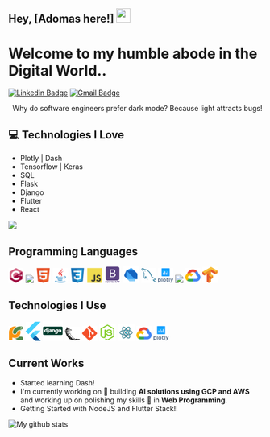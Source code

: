 ## Hey, [Adomas here!] <img src="https://media.giphy.com/media/hvRJCLFzcasrR4ia7z/giphy.gif" width="28px" height="28px">

<h1>Welcome to my humble abode in the Digital World..</h1> 

[![Linkedin Badge](https://img.shields.io/badge/-adomas-blue?style=flat-square&logo=Linkedin&logoColor=white&link=https://www.linkedin.com/in/adomas-valiukevi%C4%8Dius-08a139207/)](https://www.linkedin.com/in/adomas-valiukevi%C4%8Dius-08a139207) [![Gmail Badge](https://img.shields.io/badge/-adomasval04@gmail.com-c14438?style=flat-square&logo=Gmail&logoColor=white&link=mailto:adomasval04@gmail.com)](mailto:adomasval04@gmail.com) 

<div style="text-align: right"> Why do software engineers prefer dark mode? Because light attracts bugs! </div>

## :computer: Technologies I Love
* Plotly | Dash
* Tensorflow | Keras
* SQL
* Flask
* Django
* Flutter
* React

<img src = "https://github-readme-stats.vercel.app/api/top-langs/?username=Aduomas&layout=compact">

## Programming Languages
<img src = 'https://github.com/Aduomas/Aduomas/blob/main/images/cpp.svg' width='30'/> <img src = 'https://github.com/Aduomas/Aduomas/blob/main/images/python2.png' height='30'/>  <img src = 'https://github.com/Aduomas/Aduomas/blob/main/images/html.svg' width='30'/> <img src='https://github.com/Aduomas/Aduomas/blob/main/images/java.svg' width='30'/>  <img src = 'https://github.com/Aduomas/Aduomas/blob/main/images/css.svg' width='30'/> <img src = 'https://github.com/Aduomas/Aduomas/blob/main/images/js.svg' width='30'/> <img src = 'https://github.com/Aduomas/Aduomas/blob/main/images/bootstrap.svg' width='33'/> <img src = 'https://github.com/Aduomas/Aduomas/blob/main/images/dart.svg' width='33'/> <img src = 'https://github.com/Aduomas/Aduomas/blob/main/images/sql.svg' width='30'/> <img src = 'https://github.com/Aduomas/Aduomas/blob/main/images/plot_ly-official.svg' width='30'/> <img src = 'https://github.com/Aduomas/Aduomas/blob/main/images/microsoft_azure-icon' width='30'/> <img src = 'https://github.com/Aduomas/Aduomas/blob/main/images/google_cloud-icon.svg' width='30'/> <img src = 'https://github.com/Aduomas/Aduomas/blob/main/images/Tensorflow_logo.svg' width='30'/>
 
 ## Technologies I Use
 <img src = 'https://github.com/Aduomas/Aduomas/blob/main/images/pycharm.svg' width='30'/> <img src = 'https://github.com/Aduomas/Aduomas/blob/main/images/flutter-logo.svg' width='30'/> <img src = 'https://github.com/Aduomas/Aduomas/blob/main/images/django.svg' height='40'/> <img src = 'https://github.com/Aduomas/Aduomas/blob/main/images/flask.png' width='30'/> <img src = 'https://github.com/Aduomas/Aduomas/blob/main/images/git.svg' width='30'/> <img src = 'https://github.com/Aduomas/Aduomas/blob/main/images/nodejs.svg' width='33'/> <img src = 'https://github.com/Aduomas/Aduomas/blob/main/images/react.svg' width='33'/> <img src = 'https://github.com/Aduomas/Aduomas/blob/main/images/google_cloud-icon.svg' width='30'/> <img src = 'https://github.com/Aduomas/Aduomas/blob/main/images/plot_ly-official.svg' width='30'/> 
 
## Current Works
 * Started learning Dash!
 * I'm currently working on 🔭 building **AI solutions using GCP and AWS** and working up on polishing my skills 🌱 in **Web Programming**.
 * Getting Started with NodeJS and Flutter Stack!!
 
![My github stats](https://github-readme-stats.vercel.app/api?username=Aduomas&show_icons=true&hide=%5B%22issues%22%5D)
 
 <!--
**Aduomas/Aduomas** is a ✨ _special_ ✨ repository because its `README.md` (this file) appears on your GitHub profile.

Here are some ideas to get you started:

- 🔭 I’m currently working on ...
- 🌱 I’m currently learning ...
- 👯 I’m looking to collaborate on ...
- 🤔 I’m looking for help with ...
- 💬 Ask me about ...
- 📫 How to reach me: ...
- 😄 Pronouns: ...
- ⚡ Fun fact: ...
-->
